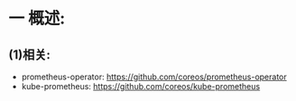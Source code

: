 # 一 概述:
## (1)相关:
- prometheus-operator: https://github.com/coreos/prometheus-operator
- kube-prometheus: https://github.com/coreos/kube-prometheus
